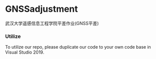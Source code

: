 # GNSSadjustment
武汉大学遥感信息工程学院平差作业(GNSS平差)

### Utilize
To utilize our repo, please duplicate our code to your own code base in Visual Studio 2019.

#
